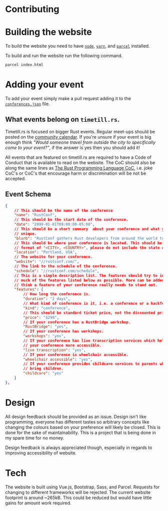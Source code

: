 # Contributing

# Building the website
To build the website you need to have [`node`], [`yarn`], and [`parcel`]
installed.

To build and run the website run the following command.
```
parcel index.html
```

# Adding your event
To add your event simply make a pull request adding it to the
[`conferences.json`] file.

## What events belong on `timetill.rs`.
Timetill.rs is focused on bigger Rust events. Regular meet-ups should be posted
on the [community calendar]. If you're unsure if your event is big enough think
_"Would someone travel from outside the city to specifically come to your
event?"_, if the answer is yes then you should add it!

All events that are featured on timetill.rs are required to have a Code of
Conduct that is available to read on the website. The CoC should also be along
the same lines as [The Rust Programming Language CoC], i.e. joke CoC's or CoC's
that encourage harm or discrimination will be not be accepted.

## Event Schema
```json
{
    // This should be the name of the conference
    "name": "RustConf",
    // This should be the start date of the conference.
    "date": "2099-01-01T09:00:00-05:00",
    // This should be a short summary  about your conference and what yours
    // unique.
    "blurb": "RustConf gathers Rust developers from around the world to learn and share with one another. It kicks off with optional training courses which lead into the Day 2 schedule of keynote speeches, technical talks and a community happy hour.",
    // This should be where your conference is located. This should be in the
    // format of "<CITY>, <COUNTRY>", please do not include the state or county.
    "location": "Portland, USA",
    // The website for your conference.
    "website": "//rustconf.com/",
    // The link to the schedule of the conference.
    "schedule": "//rustconf.com/schedule",
    // This is a simple description list. The features should try to include as
    // much of the features listed below as possible. More can be added if you
    // think a feature of your conference really needs to stand out.
    "features": {
        // How long the conference is.
        "duration": "2 days",
        // What kind of conference is it, i.e. a conference or a hackfest.
        "kind": "conference",
        // This should be standard ticket price, not the discounted price.
        "price": "$299",
        // If your conference has a RustBridge workshop.
        "RustBridge": "yes",
        // If your conference has workshops.
        "workshops": "yes",
        // If your conference has live transcription services which help make
        // your conference more accessible.
        "live transcription": "yes",
        // If your conference is wheelchair accessible.
        "wheelchair accessible": "yes",
        // If your conference provides childcare services to parents who need to
        // bring children.
        "childcare": "yes"
    }
},
```

# Design
All design feedback should be provided as an issue. Design isn't like
programming, everyone has different tastes so arbitrary concepts like changing
the colours based on your preference will likely be closed. This is done for the
sake of maintainability. This is a project that is being done in my spare
time for no money.

Design feedback is always appreciated though, especially in regards to improving
accessibility of website.

# Tech
The website is built using Vue.js, Bootstrap, Sass, and Parcel. Requests for
changing to different frameworks will be rejected. The current website footprint
is around ~265kB. This could be reduced but would have little gains for amount
work required.

[`node`]: //nodejs.org/
[`yarn`]: //yarnpkg.com
[`parcel`]: //parceljs.org
[`conferences.json`]: ./conferences.json
[community calendar]: //www.google.com/calendar/embed?src=apd9vmbc22egenmtu5l6c5jbfc%40group.calendar.google.com
[The Rust Programming Language CoC]: https://www.rust-lang.org/policies/code-of-conduct

